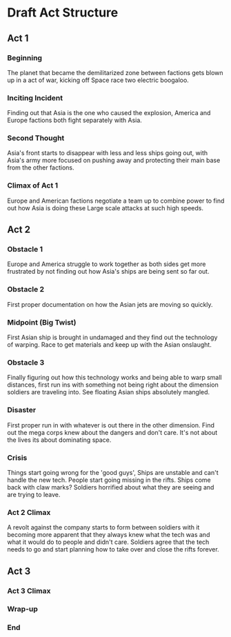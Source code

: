 
# Draft Act Structure
## Act 1
### Beginning 
The planet that became the demilitarized zone between factions gets blown up in a act of war, kicking off Space race two electric boogaloo.
### Inciting Incident
Finding out that Asia is the one who caused the explosion, America and Europe factions both fight separately with Asia.
### Second Thought
Asia's front starts to disappear with less and less ships going out, with Asia's army more focused on pushing away and protecting their main base from the other factions.
### Climax of Act 1
Europe and American factions negotiate a team up to combine power to find out how Asia is doing these Large scale attacks at such high speeds.
## Act 2
### Obstacle 1
Europe and America struggle to work together as both sides get more frustrated by not finding out how Asia's ships are being sent so far out.
### Obstacle 2
First proper documentation on how the Asian jets are moving so quickly.
### Midpoint (Big Twist)
First Asian ship is brought in undamaged and they find out the technology of warping. Race to get materials and keep up with the Asian onslaught.
### Obstacle 3
Finally figuring out how this technology works and being able to warp small distances, first run ins with something not being right about the dimension soldiers are traveling into. See floating Asian ships absolutely mangled. 
### Disaster
First proper run in with whatever is out there in the other dimension. Find out the mega corps knew about the dangers and don't care. It's not about the lives its about dominating space.
### Crisis
Things start going wrong for the 'good guys', Ships are unstable and can't handle the new tech. People start going missing in the rifts. Ships come back with claw marks? Soldiers horrified about what they are seeing and are trying to leave.
### Act 2 Climax
A revolt against the company starts to form between soldiers with it becoming more apparent that they always knew what the tech was and what it would do to people and didn't care. Soldiers agree that the tech needs to go and start planning how to take over and close the rifts forever.
## Act 3
### Act 3 Climax

### Wrap-up

### End 
